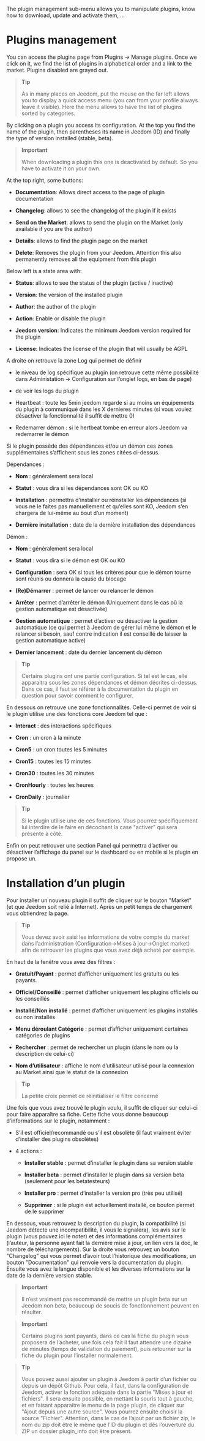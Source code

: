 The plugin management sub-menu allows you to manipulate plugins,
know how to download, update and activate them, ...

Plugins management
===================

You can access the plugins page from Plugins → Manage
plugins. Once we click on it, we find the list of
plugins in alphabetical order and a link to the market. Plugins
disabled are grayed out.

> **Tip**
>
> As in many places on Jeedom, put the mouse on the far left
> allows you to display a quick access menu (you can
> from your profile always leave it visible). Here the menu
> allows to have the list of plugins sorted by categories.

By clicking on a plugin you access its configuration. At the top you
find the name of the plugin, then parentheses its name in Jeedom
(ID) and finally the type of version installed (stable, beta).

> **Important**
>
> When downloading a plugin this one is deactivated by default.
> So you have to activate it on your own.

At the top right, some buttons:

-   **Documentation**: Allows direct access to the page of
    plugin documentation

-   **Changelog**: allows to see the changelog of the plugin if it exists

-   **Send on the Market**: allows to send the plugin on the Market
    (only available if you are the author)

-   **Details**: allows to find the plugin page on the market

-   **Delete**: Removes the plugin from your Jeedom. Attention this
    also permanently removes all the equipment from this plugin

Below left is a state area with:

-   **Status**: allows to see the status of the plugin (active / inactive)

-   **Version**: the version of the installed plugin

-   **Author**: the author of the plugin

-   **Action**: Enable or disable the plugin

-   **Jeedom version**: Indicates the minimum Jeedom version required
    for the plugin

-   **License**: Indicates the license of the plugin that will usually be
    AGPL

A droite on retrouve la zone Log qui permet de définir 

-   le niveau de log spécifique au plugin (on retrouve cette même possibilité dans
Administation → Configuration sur l’onglet logs, en bas de page)

-   de voir les logs du plugin

-   Heartbeat : toute les 5min jeedom regarde si au moins un équipements du plugin à communiqué dans les X dernieres minutes (si vous voulez désactiver la fonctionnalité il suffit de mettre 0)

-   Redemarrer démon : si le hertbeat tombe en erreur alors Jeedom va redemarrer le démon

Si le plugin possède des dépendances et/ou un démon ces zones
supplémentaires s’affichent sous les zones citées ci-dessus.

Dépendances :

-   **Nom** : généralement sera local

-   **Statut** : vous dira si les dépendances sont OK ou KO

-   **Installation** : permettra d’installer ou réinstaller les
    dépendances (si vous ne le faites pas manuellement et qu’elles sont
    KO, Jeedom s’en chargera de lui-même au bout d’un moment)

-   **Dernière installation** : date de la dernière installation des
    dépendances

Démon :

-   **Nom** : généralement sera local

-   **Statut** : vous dira si le démon est OK ou KO

-   **Configuration** : sera OK si tous les critères pour que le démon
    tourne sont réunis ou donnera la cause du blocage

-   **(Re)Démarrer** : permet de lancer ou relancer le démon

-   **Arrêter** : permet d’arrêter le démon (Uniquement dans le cas où
    la gestion automatique est désactivée)

-   **Gestion automatique** : permet d’activer ou désactiver la gestion
    automatique (ce qui permet à Jeedom de gérer lui même le démon et le
    relancer si besoin, sauf contre indication il est conseillé de
    laisser la gestion automatique active)

-   **Dernier lancement** : date du dernier lancement du démon

> **Tip**
>
> Certains plugins ont une partie configuration. Si tel est le cas, elle
> apparaitra sous les zones dépendances et démon décrites ci-dessus.
> Dans ce cas, il faut se référer à la documentation du plugin en
> question pour savoir comment le configurer.

En dessous on retrouve une zone fonctionnalités. Celle-ci permet de voir
si le plugin utilise une des fonctions core Jeedom tel que :

-   **Interact** : des interactions spécifiques

-   **Cron** : un cron à la minute

-   **Cron5** : un cron toutes les 5 minutes

-   **Cron15** : toutes les 15 minutes

-   **Cron30** : toutes les 30 minutes

-   **CronHourly** : toutes les heures

-   **CronDaily** : journalier

> **Tip**
>
> Si le plugin utilise une de ces fonctions. Vous pourrez spécifiquement
> lui interdire de le faire en décochant la case "activer" qui sera
> présente à côté.

Enfin on peut retrouver une section Panel qui permettra d’activer ou
désactiver l’affichage du panel sur le dashboard ou en mobile si le
plugin en propose un.

Installation d’un plugin 
========================

Pour installer un nouveau plugin il suffit de cliquer sur le bouton
"Market" (et que Jeedom soit relié à Internet). Après un petit temps de
chargement vous obtiendrez la page.

> **Tip**
>
> Vous devez avoir saisi les informations de votre compte du market dans
> l’administration (Configuration→Mises à jour→Onglet market) afin de
> retrouver les plugins que vous avez déjà acheté par exemple.

En haut de la fenêtre vous avez des filtres :

-   **Gratuit/Payant** : permet d’afficher uniquement les gratuits ou
    les payants.

-   **Officiel/Conseillé** : permet d’afficher uniquement les plugins
    officiels ou les conseillés

-   **Installé/Non installé** : permet d’afficher uniquement les plugins
    installés ou non installés

-   **Menu déroulant Catégorie** : permet d’afficher uniquement
    certaines catégories de plugins

-   **Rechercher** : permet de rechercher un plugin (dans le nom ou la
    description de celui-ci)

-   **Nom d’utilisateur** : affiche le nom d’utilisateur utilisé pour la
    connexion au Market ainsi que le statut de la connexion

> **Tip**
>
> La petite croix permet de réinitialiser le filtre concerné

Une fois que vous avez trouvé le plugin voulu, il suffit de cliquer sur
celui-ci pour faire apparaître sa fiche. Cette fiche vous donne beaucoup
d’informations sur le plugin, notamment :

-   S’il est officiel/recommandé ou s’il est obsolète (il faut vraiment
    éviter d’installer des plugins obsolètes)

-   4 actions :

    -   **Installer stable** : permet d’installer le plugin dans sa
        version stable

    -   **Installer beta** : permet d’installer le plugin dans sa
        version beta (seulement pour les betatesteurs)

    -   **Installer pro** : permet d’installer la version pro (très
        peu utilisé)

    -   **Supprimer** : si le plugin est actuellement installé, ce
        bouton permet de le supprimer

En dessous, vous retrouvez la description du plugin, la compatibilité
(si Jeedom détecte une incompatibilité, il vous le signalera), les avis
sur le plugin (vous pouvez ici le noter) et des informations
complémentaires (l’auteur, la personne ayant fait la dernière mise à
jour, un lien vers la doc, le nombre de téléchargements). Sur la droite
vous retrouvez un bouton "Changelog" qui vous permet d’avoir tout
l’historique des modifications, un bouton "Documentation" qui renvoie
vers la documentation du plugin. Ensuite vous avez la langue disponible
et les diverses informations sur la date de la dernière version stable.

> **Important**
>
> Il n’est vraiment pas recommandé de mettre un plugin beta sur un
> Jeedom non beta, beaucoup de soucis de fonctionnement peuvent en
> résulter.

> **Important**
>
> Certains plugins sont payants, dans ce cas la fiche du plugin vous
> proposera de l’acheter, une fois cela fait il faut attendre une
> dizaine de minutes (temps de validation du paiement), puis retourner
> sur la fiche du plugin pour l’installer normalement.

> **Tip**
>
> Vous pouvez aussi ajouter un plugin à Jeedom à partir d’un fichier ou
> depuis un dépôt Github. Pour cela, il faut, dans la configuration de
> Jeedom, activer la fonction adéquate dans la partie "Mises à jour et
> fichiers". Il sera ensuite possible, en mettant la souris tout à
> gauche, et en faisant apparaitre le menu de la page plugin, de cliquer
> sur "Ajout depuis une autre source". Vous pourrez ensuite choisir la
> source "Fichier". Attention, dans le cas de l’ajout par un fichier
> zip, le nom du zip doit être le même que l’ID du plugin et dès
> l’ouverture du ZIP un dossier plugin\_info doit être présent.

